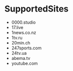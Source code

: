 # SupportedSites

- 0000.studio
- 17.live
- 1news.co.nz
- 1tv.ru
- 20min.ch
- 247sports.com
- 24tv.ua
- abema.tv
- youtube.com
